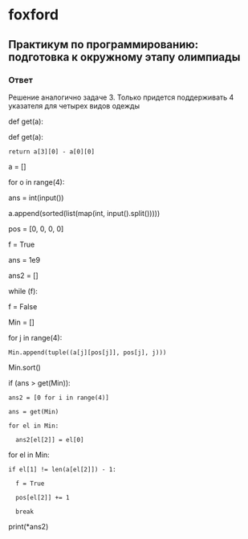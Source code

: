 # foxford
## Практикум по программированию: подготовка к окружному этапу олимпиады ##
### Ответ ###
Решение аналогично задаче 3. Только придется поддерживать 4 указателя для четырех видов одежды

 

 def get(a):

 

def get(a):

    return a[3][0] - a[0][0]

 

a = []

for o in range(4):

  ans = int(input())

  a.append(sorted(list(map(int, input().split()))))

pos = [0, 0, 0, 0]

f = True

ans = 1e9

ans2 = []

while (f):

  f = False

  Min = []

  for j in range(4):

    Min.append(tuple((a[j][pos[j]], pos[j], j)))

  Min.sort()

  if (ans > get(Min)):

    ans2 = [0 for i in range(4)]

    ans = get(Min)

    for el in Min:

      ans2[el[2]] = el[0]

  for el in Min:

    if el[1] != len(a[el[2]]) - 1:

      f = True

      pos[el[2]] += 1

      break

print(*ans2)